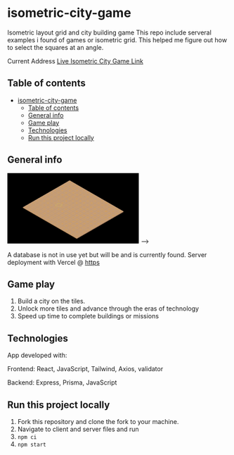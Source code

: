 # isometric-city-game

Isometric layout grid and city building game 
This repo include serveral examples i found of games or isometric grid.
This helped me figure out how to select the squares at an angle.

Current Address [Live Isometric City Game Link](https://rococo-kleicha-53fa88.netlify.app/)

## Table of contents

- [isometric-city-game](#isometric-city-game)
  - [Table of contents](#table-of-contents)
  - [General info](#general-info)
  - [Game play](#game-play)
  - [Technologies](#technologies)
  - [Run this project locally](#run-this-project-locally)


## General info

<!-- <!-- <img src='./assets/images/bioclickerMd.png' alt='login page' style='width: 300px; height: 200px;' /> -->
<img src='./assets/images/tile-grid.png' alt='Tile grid' style='width: 300px; height: 160px;' /> -->

A database is not in use yet but will be and is currently found.
Server deployment with Vercel @ [https](https://webdesignsbytom-app.vercel.app/)

## Game play

1. Build a city on the tiles.
2. Unlock more tiles and advance through the eras of technology
3. Speed up time to complete buildings or missions

## Technologies

App developed with:

Frontend: React, JavaScript, Tailwind, Axios, validator

Backend: Express, Prisma, JavaScript

## Run this project locally

1. Fork this repository and clone the fork to your machine.
2. Navigate to client and server files and run
3. `npm ci`
4. `npm start`

